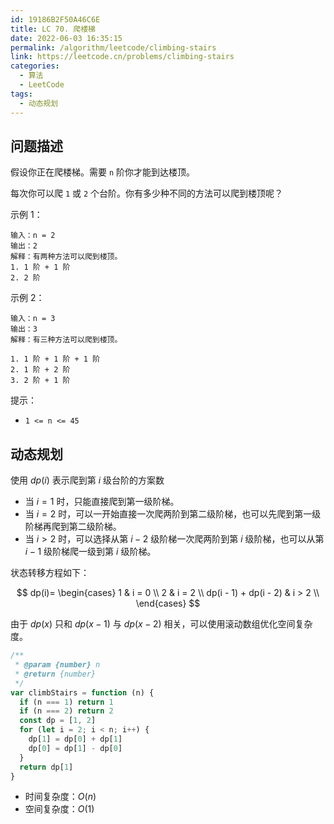 ```yaml
---
id: 19186B2F50A46C6E
title: LC 70. 爬楼梯
date: 2022-06-03 16:35:15
permalink: /algorithm/leetcode/climbing-stairs
link: https://leetcode.cn/problems/climbing-stairs
categories:
  - 算法
  - LeetCode
tags:
  - 动态规划
---
```


<Level :type='1'/>

## 问题描述

假设你正在爬楼梯。需要 `n` 阶你才能到达楼顶。

每次你可以爬 `1` 或 `2` 个台阶。你有多少种不同的方法可以爬到楼顶呢？

示例 1：

```text
输入：n = 2
输出：2
解释：有两种方法可以爬到楼顶。
1. 1 阶 + 1 阶
2. 2 阶
```

示例 2：

```text
输入：n = 3
输出：3
解释：有三种方法可以爬到楼顶。

1. 1 阶 + 1 阶 + 1 阶
2. 1 阶 + 2 阶
3. 2 阶 + 1 阶

```

提示：

- `1 <= n <= 45`

## 动态规划

使用 $dp(i)$ 表示爬到第 $i$ 级台阶的方案数

- 当 $i = 1$ 时，只能直接爬到第一级阶梯。
- 当 $i = 2$ 时，可以一开始直接一次爬两阶到第二级阶梯，也可以先爬到第一级阶梯再爬到第二级阶梯。
- 当 $i > 2$ 时，可以选择从第 $i - 2$ 级阶梯一次爬两阶到第 $i$ 级阶梯，也可以从第 $i - 1$ 级阶梯爬一级到第 $i$ 级阶梯。

状态转移方程如下：

$$
dp(i)=
\begin{cases}
1 & i = 0 \\
2 & i = 2 \\
dp(i - 1) + dp(i - 2) & i > 2 \\
\end{cases}
$$

由于 $dp(x)$ 只和 $dp(x - 1)$ 与 $dp(x - 2)$ 相关，可以使用滚动数组优化空间复杂度。

```javascript
/**
 * @param {number} n
 * @return {number}
 */
var climbStairs = function (n) {
  if (n === 1) return 1
  if (n === 2) return 2
  const dp = [1, 2]
  for (let i = 2; i < n; i++) {
    dp[1] = dp[0] + dp[1]
    dp[0] = dp[1] - dp[0]
  }
  return dp[1]
}
```

- 时间复杂度：$O(n)$
- 空间复杂度：$O(1)$
